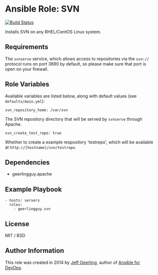 # Ansible Role: SVN

[![Build Status](https://travis-ci.org/geerlingguy/ansible-role-svn.svg?branch=master)](https://travis-ci.org/geerlingguy/ansible-role-svn)

Installs SVN on any RHEL/CentOS Linux system.

## Requirements

The `svnserve` service, which allows access to repositories via the `svn://` protocol runs on port 3690 by default, so please make sure that port is open on your firewall.

## Role Variables

Available variables are listed below, along with default values (see `defaults/main.yml`):

    svn_repository_home: /var/svn

The SVN repository directory that will be served by `svnserve` through Apache.

    svn_create_test_repo: true

Whether to create a example respository 'testrepo', which will be available at `http://[hostname]/svn/testrepo`.

## Dependencies

  - geerlingguy.apache

## Example Playbook

    - hosts: servers
      roles:
        - geerlingguy.svn

## License

MIT / BSD

## Author Information

This role was created in 2014 by [Jeff Geerling](http://www.jeffgeerling.com/), author of [Ansible for DevOps](https://www.ansiblefordevops.com/).
